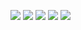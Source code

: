[![](https://raw.githubusercontent.com/SweetsNodes/github-profile-summary-cards-example/master/profile-summary-card-output/vue/0-profile-details.svg)](https://github.com/SweetsNodes/github-profile-summary-cards)
[![](https://raw.githubusercontent.com/SweetsNodes/github-profile-summary-cards-example/master/profile-summary-card-output/vue/1-repos-per-language.svg)](https://github.com/SweetsNodes/github-profile-summary-cards) [![](https://raw.githubusercontent.com/SweetsNodes/github-profile-summary-cards-example/master/profile-summary-card-output/vue/2-most-commit-language.svg)](https://github.com/SweetsNodes/github-profile-summary-cards)
[![](https://raw.githubusercontent.com/SweetsNodes/github-profile-summary-cards-example/master/profile-summary-card-output/vue/3-stats.svg)](https://github.com/SweetsNodes/github-profile-summary-cards) [![](https://raw.githubusercontent.com/SweetsNodes/github-profile-summary-cards-example/master/profile-summary-card-output/vue/4-productive-time.svg)](https://github.com/SweetsNodes/github-profile-summary-cards)
